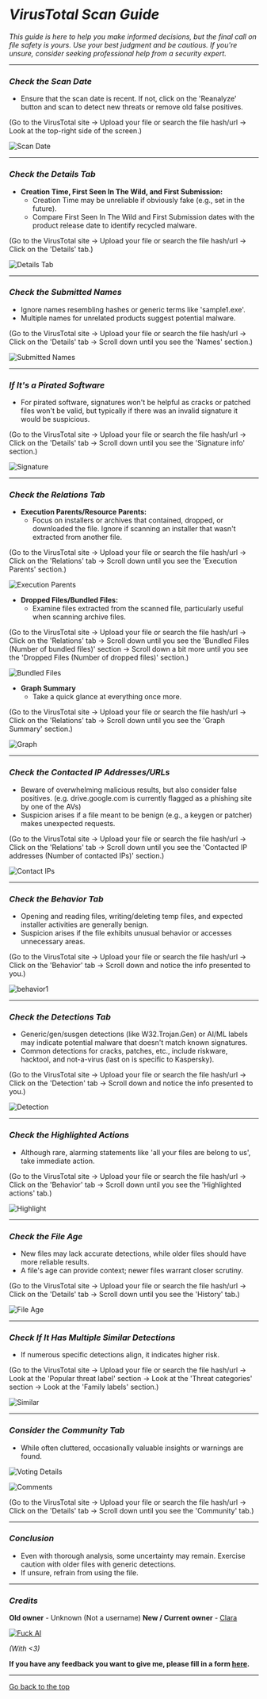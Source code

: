 # *VirusTotal Scan Guide*

*This guide is here to help you make informed decisions, but the final call on file safety is yours. Use your best judgment and be cautious. If you're unsure, consider seeking professional help from a security expert.*

---

### *Check the Scan Date*
- Ensure that the scan date is recent. If not, click on the 'Reanalyze' button and scan to detect new threats or remove old false positives.

(Go to the VirusTotal site → Upload your file or search the file hash/url → Look at the top-right side of the screen.)

![Scan Date](https://files.catbox.moe/dpqr9d.png)

---

### *Check the Details Tab*
- **Creation Time, First Seen In The Wild, and First Submission:**
  - Creation Time may be unreliable if obviously fake (e.g., set in the future).
  - Compare First Seen In The Wild and First Submission dates with the product release date to identify recycled malware.

(Go to the VirusTotal site → Upload your file or search the file hash/url → Click on the 'Details' tab.)

![Details Tab](https://files.catbox.moe/f3ymb6.png)

---

### *Check the Submitted Names*
- Ignore names resembling hashes or generic terms like 'sample1.exe'.
- Multiple names for unrelated products suggest potential malware.

(Go to the VirusTotal site → Upload your file or search the file hash/url → Click on the 'Details' tab → Scroll down until you see the 'Names' section.)

![Submitted Names](https://files.catbox.moe/rutmg3.png)

---

### *If It's a Pirated Software*
- For pirated software, signatures won't be helpful as cracks or patched files won't be valid, but typically if there was an invalid signature it would be suspicious.

(Go to the VirusTotal site → Upload your file or search the file hash/url → Click on the 'Details' tab → Scroll down until you see the 'Signature info' section.)

![Signature](https://files.catbox.moe/zogmm6.png)

---

### *Check the Relations Tab*
- **Execution Parents/Resource Parents:**
  - Focus on installers or archives that contained, dropped, or downloaded the file. Ignore if scanning an installer that wasn't extracted from another file.

(Go to the VirusTotal site → Upload your file or search the file hash/url → Click on the 'Relations' tab → Scroll down until you see the 'Execution Parents' section.)

![Execution Parents](https://files.catbox.moe/rvkbm2.png)

- **Dropped Files/Bundled Files:**
  - Examine files extracted from the scanned file, particularly useful when scanning archive files.

(Go to the VirusTotal site → Upload your file or search the file hash/url → Click on the 'Relations' tab → Scroll down until you see the 'Bundled Files (Number of bundled files)' section → Scroll down a bit more until you see the 'Dropped Files (Number of dropped files)' section.)

![Bundled Files](https://files.catbox.moe/txzcb3.png)

- **Graph Summary**
  - Take a quick glance at everything once more.

(Go to the VirusTotal site → Upload your file or search the file hash/url → Click on the 'Relations' tab → Scroll down until you see the 'Graph Summary' section.)

![Graph](https://files.catbox.moe/xbe4a5.png)

---

### *Check the Contacted IP Addresses/URLs*
- Beware of overwhelming malicious results, but also consider false positives. (e.g. drive.google.com is currently flagged as a phishing site by one of the AVs)
- Suspicion arises if a file meant to be benign (e.g., a keygen or patcher) makes unexpected requests.

(Go to the VirusTotal site → Upload your file or search the file hash/url → Click on the 'Relations' tab → Scroll down until you see the 'Contacted IP addresses (Number of contacted IPs)' section.)

![Contact IPs](https://files.catbox.moe/4f1w84.png)

---

### *Check the Behavior Tab*
- Opening and reading files, writing/deleting temp files, and expected installer activities are generally benign.
- Suspicion arises if the file exhibits unusual behavior or accesses unnecessary areas.

(Go to the VirusTotal site → Upload your file or search the file hash/url → Click on the 'Behavior' tab → Scroll down and notice the info presented to you.)

![behavior1](https://files.catbox.moe/zhm95i.png)

---

### *Check the Detections Tab*
- Generic/gen/susgen detections (like W32.Trojan.Gen) or AI/ML labels may indicate potential malware that doesn't match known signatures.
- Common detections for cracks, patches, etc., include riskware, hacktool, and not-a-virus (last on is specific to Kaspersky).

(Go to the VirusTotal site → Upload your file or search the file hash/url → Click on the 'Detection' tab → Scroll down and notice the info presented to you.)

![Detection](https://files.catbox.moe/la1l9y.png)

---

### *Check the Highlighted Actions*
- Although rare, alarming statements like 'all your files are belong to us', take immediate action.

(Go to the VirusTotal site → Upload your file or search the file hash/url → Click on the 'Behavior' tab → Scroll down until you see the 'Highlighted actions' tab.)

![Highlight](https://files.catbox.moe/tba93u.png)

---

### *Check the File Age*
- New files may lack accurate detections, while older files should have more reliable results.
- A file's age can provide context; newer files warrant closer scrutiny.

(Go to the VirusTotal site → Upload your file or search the file hash/url → Click on the 'Details' tab → Scroll down until you see the 'History' tab.)

![File Age](https://files.catbox.moe/qvqo41.png)

---

### *Check If It Has Multiple Similar Detections*
- If numerous specific detections align, it indicates higher risk.

(Go to the VirusTotal site → Upload your file or search the file hash/url → Look at the 'Popular threat label' section → Look at the 'Threat categories' section → Look at the 'Family labels' section.)

![Similar](https://files.catbox.moe/4vbbfr.png)

---

### *Consider the Community Tab*
- While often cluttered, occasionally valuable insights or warnings are found.

![Voting Details](https://files.catbox.moe/dv15fh.png)

![Comments](https://files.catbox.moe/61bwoy.png)

(Go to the VirusTotal site → Upload your file or search the file hash/url → Click on the 'Details' tab → Scroll down until you see the 'Community' tab.)

---

### *Conclusion*
- Even with thorough analysis, some uncertainty may remain. Exercise caution with older files with generic detections.
- If unsure, refrain from using the file.

---

### *Credits*
**Old owner** - Unknown (Not a username)
**New / Current owner** - [Clara](https://rentry.org/claraiscute)

[![Fuck AI](https://files.catbox.moe/os5g6k.png)](https://notbyai.fyi)

*(With <3)*

**If you have any feedback you want to give me, please fill in a form [here](https://formulaer.com/f/aa502b70-f46d-4e81-98a2-bd6b2de24540).**

**************
[Go back to the top](#virustotal-scan-guide)
